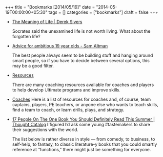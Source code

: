 +++
title = "Bookmarks [2014/05/19]"
date = "2014-05-19T00:00:00+05:30"
tags = []
categories = ["bookmarks"]
draft = false
+++

-   [The Meaning of Life | Derek Sivers](http://sivers.org/ml)

    Socrates said the unexamined life is not worth living. What about
    the forgotten life?

-   [Advice for ambitious 19 year olds - Sam Altman](http://blog.samaltman.com/advice-for-ambitious-19-year-olds)

    The best people always seem to be building stuff and hanging around
    smart people, so if you have to decide between several options, this
    may be a good filter.

-   [Resources](https://canadianultimate.com/index.php/about-uc/1/16)

    There are many coaching resources available for coaches and players
    to help develop Ultimate programs and improve skills.

-   [Coaches](http://www.discnw.org/youth/coaches.html)
      Here is a list of resources for coaches and, of course, team
    captains, players, PE teachers, or anyone else who wants to teach
    skills, find a team to coach, or learn drills, plays, and
    strategy.

-   [17 People On The One Book You Should Definitely Read This Summer | Thought Catalog](http://thoughtcatalog.com/lance-pauker/2014/05/15-people-on-the-one-book-you-should-read-this-summer/)
      I figured I’d ask some young #tastemakers to share their suggestions
    with the world.

    The list below is rather diverse in style — from comedy, to
    business, to self-help, to fantasy, to classic literature-y books
    that you could smartly reference at “functions,” there might just be
    something for everyone.
